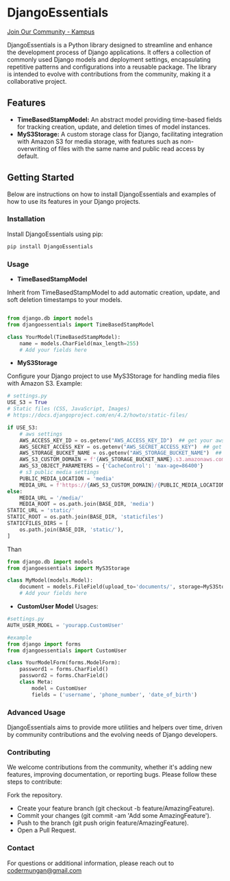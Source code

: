# DjangoEssentials

[Join Our Community - Kampus](https://discord.gg/kampus)

DjangoEssentials is a Python library designed to streamline and enhance the development process of Django applications. It offers a collection of commonly used Django models and deployment settings, encapsulating repetitive patterns and configurations into a reusable package. The library is intended to evolve with contributions from the community, making it a collaborative project.

## Features

- **TimeBasedStampModel:** An abstract model providing time-based fields for tracking creation, update, and deletion times of model instances.
- **MyS3Storage:** A custom storage class for Django, facilitating integration with Amazon S3 for media storage, with features such as non-overwriting of files with the same name and public read access by default.

## Getting Started

Below are instructions on how to install DjangoEssentials and examples of how to use its features in your Django projects.

### Installation

Install DjangoEssentials using pip:

```bash
pip install DjangoEssentials
```

### Usage

- **TimeBasedStampModel**

Inherit from TimeBasedStampModel to add automatic creation, update, and soft deletion timestamps to your models.

```python

from django.db import models
from djangoessentials import TimeBasedStampModel

class YourModel(TimeBasedStampModel):
    name = models.CharField(max_length=255)
    # Add your fields here

```

- **MyS3Storage**

Configure your Django project to use MyS3Storage for handling media files with Amazon S3.
Example:

```python
# settings.py
USE_S3 = True
# Static files (CSS, JavaScript, Images)
# https://docs.djangoproject.com/en/4.2/howto/static-files/

if USE_S3:
    # aws settings
    AWS_ACCESS_KEY_ID = os.getenv("AWS_ACCESS_KEY_ID")  ## get your aws access key
    AWS_SECRET_ACCESS_KEY = os.getenv("AWS_SECRET_ACCESS_KEY")  ## get your aws secret access key
    AWS_STORAGE_BUCKET_NAME = os.getenv("AWS_STORAGE_BUCKET_NAME")  ## Your bucket name
    AWS_S3_CUSTOM_DOMAIN = f'{AWS_STORAGE_BUCKET_NAME}.s3.amazonaws.com'
    AWS_S3_OBJECT_PARAMETERS = {'CacheControl': 'max-age=86400'}
    # s3 public media settings
    PUBLIC_MEDIA_LOCATION = 'media'
    MEDIA_URL = f'https://{AWS_S3_CUSTOM_DOMAIN}/{PUBLIC_MEDIA_LOCATION}/'
else:
    MEDIA_URL = '/media/'
    MEDIA_ROOT = os.path.join(BASE_DIR, 'media')
STATIC_URL = 'static/'
STATIC_ROOT = os.path.join(BASE_DIR, 'staticfiles')
STATICFILES_DIRS = [
    os.path.join(BASE_DIR, 'static/'),
]
```

Than

```python
from django.db import models
from djangoessentials import MyS3Storage

class MyModel(models.Model):
    document = models.FileField(upload_to='documents/', storage=MyS3Storage)
    # Add your fields here
```

- **CustomUser Model**
  Usages:

```python
#settings.py
AUTH_USER_MODEL = 'yourapp.CustomUser'
```

```python
#example
from django import forms
from djangoessentials import CustomUser

class YourModelForm(forms.ModelForm):
    password1 = forms.CharField()
    password2 = forms.CharField()
    class Meta:
        model = CustomUser
        fields = ('username', 'phone_number', 'date_of_birth')
```

### Advanced Usage

DjangoEssentials aims to provide more utilities and helpers over time, driven by community contributions and the evolving needs of Django developers.

### Contributing

We welcome contributions from the community, whether it's adding new features, improving documentation, or reporting bugs. Please follow these steps to contribute:

Fork the repository.

- Create your feature branch (git checkout -b feature/AmazingFeature).
- Commit your changes (git commit -am 'Add some AmazingFeature').
- Push to the branch (git push origin feature/AmazingFeature).
- Open a Pull Request.

### Contact

For questions or additional information, please reach out to <codermungan@gmail.com>
